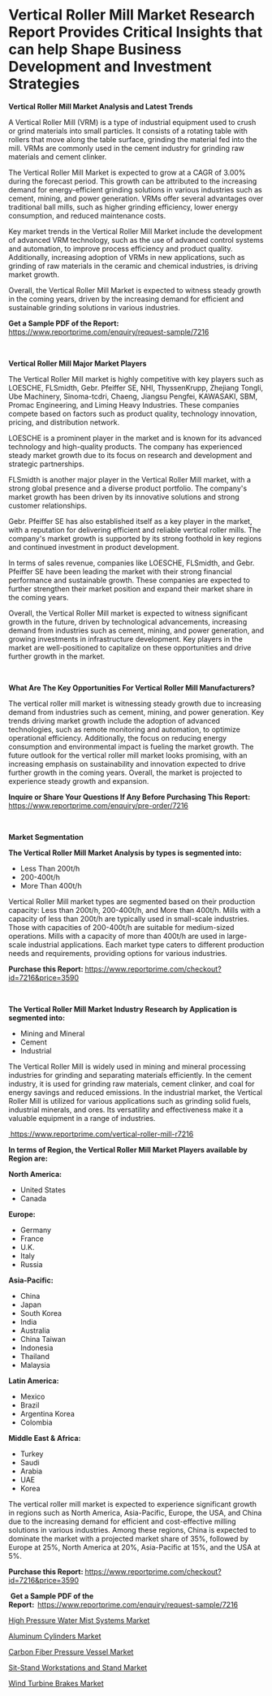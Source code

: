 <p><h1>Vertical Roller Mill Market Research Report Provides Critical Insights that can help Shape Business Development and Investment Strategies</h1></p><p><strong>Vertical Roller Mill Market Analysis and Latest Trends</strong></p>
<p><p>A Vertical Roller Mill (VRM) is a type of industrial equipment used to crush or grind materials into small particles. It consists of a rotating table with rollers that move along the table surface, grinding the material fed into the mill. VRMs are commonly used in the cement industry for grinding raw materials and cement clinker.</p><p>The Vertical Roller Mill Market is expected to grow at a CAGR of 3.00% during the forecast period. This growth can be attributed to the increasing demand for energy-efficient grinding solutions in various industries such as cement, mining, and power generation. VRMs offer several advantages over traditional ball mills, such as higher grinding efficiency, lower energy consumption, and reduced maintenance costs.</p><p>Key market trends in the Vertical Roller Mill Market include the development of advanced VRM technology, such as the use of advanced control systems and automation, to improve process efficiency and product quality. Additionally, increasing adoption of VRMs in new applications, such as grinding of raw materials in the ceramic and chemical industries, is driving market growth.</p><p>Overall, the Vertical Roller Mill Market is expected to witness steady growth in the coming years, driven by the increasing demand for efficient and sustainable grinding solutions in various industries.</p></p>
<p><strong>Get a Sample PDF of the Report:&nbsp;</strong> <a href="https://www.reportprime.com/enquiry/request-sample/7216">https://www.reportprime.com/enquiry/request-sample/7216</a></p>
<p>&nbsp;</p>
<p><strong>Vertical Roller Mill Major Market Players</strong></p>
<p><p>The Vertical Roller Mill market is highly competitive with key players such as LOESCHE, FLSmidth, Gebr. Pfeiffer SE, NHI, ThyssenKrupp, Zhejiang Tongli, Ube Machinery, Sinoma-tcdri, Chaeng, Jiangsu Pengfei, KAWASAKI, SBM, Promac Engineering, and Liming Heavy Industries. These companies compete based on factors such as product quality, technology innovation, pricing, and distribution network.</p><p>LOESCHE is a prominent player in the market and is known for its advanced technology and high-quality products. The company has experienced steady market growth due to its focus on research and development and strategic partnerships.</p><p>FLSmidth is another major player in the Vertical Roller Mill market, with a strong global presence and a diverse product portfolio. The company's market growth has been driven by its innovative solutions and strong customer relationships.</p><p>Gebr. Pfeiffer SE has also established itself as a key player in the market, with a reputation for delivering efficient and reliable vertical roller mills. The company's market growth is supported by its strong foothold in key regions and continued investment in product development.</p><p>In terms of sales revenue, companies like LOESCHE, FLSmidth, and Gebr. Pfeiffer SE have been leading the market with their strong financial performance and sustainable growth. These companies are expected to further strengthen their market position and expand their market share in the coming years.</p><p>Overall, the Vertical Roller Mill market is expected to witness significant growth in the future, driven by technological advancements, increasing demand from industries such as cement, mining, and power generation, and growing investments in infrastructure development. Key players in the market are well-positioned to capitalize on these opportunities and drive further growth in the market.</p></p>
<p>&nbsp;</p>
<p><strong>What Are The Key Opportunities For Vertical Roller Mill Manufacturers?</strong></p>
<p><p>The vertical roller mill market is witnessing steady growth due to increasing demand from industries such as cement, mining, and power generation. Key trends driving market growth include the adoption of advanced technologies, such as remote monitoring and automation, to optimize operational efficiency. Additionally, the focus on reducing energy consumption and environmental impact is fueling the market growth. The future outlook for the vertical roller mill market looks promising, with an increasing emphasis on sustainability and innovation expected to drive further growth in the coming years. Overall, the market is projected to experience steady growth and expansion.</p></p>
<p><strong>Inquire or Share Your Questions If Any Before Purchasing This Report:</strong> <a href="https://www.reportprime.com/enquiry/pre-order/7216">https://www.reportprime.com/enquiry/pre-order/7216</a></p>
<p>&nbsp;</p>
<p><strong>Market Segmentation</strong></p>
<p><strong>The Vertical Roller Mill Market Analysis by types is segmented into:</strong></p>
<p><ul><li>Less Than 200t/h</li><li>200-400t/h</li><li>More Than 400t/h</li></ul></p>
<p><p>Vertical Roller Mill market types are segmented based on their production capacity: Less than 200t/h, 200-400t/h, and More than 400t/h. Mills with a capacity of less than 200t/h are typically used in small-scale industries. Those with capacities of 200-400t/h are suitable for medium-sized operations. Mills with a capacity of more than 400t/h are used in large-scale industrial applications. Each market type caters to different production needs and requirements, providing options for various industries.</p></p>
<p><strong>Purchase this Report:&nbsp;</strong><a href="https://www.reportprime.com/checkout?id=7216&price=3590">https://www.reportprime.com/checkout?id=7216&price=3590</a></p>
<p>&nbsp;</p>
<p><strong>The Vertical Roller Mill Market Industry Research by Application is segmented into:</strong></p>
<p><ul><li>Mining and Mineral</li><li>Cement</li><li>Industrial</li></ul></p>
<p><p>The Vertical Roller Mill is widely used in mining and mineral processing industries for grinding and separating materials efficiently. In the cement industry, it is used for grinding raw materials, cement clinker, and coal for energy savings and reduced emissions. In the industrial market, the Vertical Roller Mill is utilized for various applications such as grinding solid fuels, industrial minerals, and ores. Its versatility and effectiveness make it a valuable equipment in a range of industries.</p></p>
<p><a href="https://www.reportprime.com/vertical-roller-mill-r7216">&nbsp;https://www.reportprime.com/vertical-roller-mill-r7216</a></p>
<p><strong>In terms of Region, the Vertical Roller Mill Market Players available by Region are:</strong></p>
<p>
    <p> <strong> North America: </strong>
        <ul>
            <li>United States</li>
            <li>Canada</li>
        </ul>
        </p> 
    <p> <strong> Europe: </strong>
        <ul>
            <li>Germany</li>
            <li>France</li>
            <li>U.K.</li>
            <li>Italy</li>
            <li>Russia</li>
        </ul>
        </p> 
    <p> <strong> Asia-Pacific: </strong>
        <ul>
            <li>China</li>
            <li>Japan</li>
            <li>South Korea</li>
            <li>India</li>
            <li>Australia</li>
            <li>China Taiwan</li>
            <li>Indonesia</li>
            <li>Thailand</li>
            <li>Malaysia</li>
        </ul>
        </p> 
    <p> <strong> Latin America: </strong>
        <ul>
            <li>Mexico</li>
            <li>Brazil</li>
            <li>Argentina Korea</li>
            <li>Colombia</li>
        </ul>
        </p> 
    <p> <strong> Middle East & Africa: </strong>
        <ul>
            <li>Turkey</li>
            <li>Saudi</li>
            <li>Arabia</li>
            <li>UAE</li>
            <li>Korea</li>
        </ul>
    </p>
    </p>
<p><p>The vertical roller mill market is expected to experience significant growth in regions such as North America, Asia-Pacific, Europe, the USA, and China due to the increasing demand for efficient and cost-effective milling solutions in various industries. Among these regions, China is expected to dominate the market with a projected market share of 35%, followed by Europe at 25%, North America at 20%, Asia-Pacific at 15%, and the USA at 5%.</p></p>
<p><strong>Purchase this Report: </strong><a href="https://www.reportprime.com/checkout?id=7216&price=3590">https://www.reportprime.com/checkout?id=7216&price=3590</a></p>
<p>&nbsp;<strong>Get a Sample PDF of the Report:&nbsp;&nbsp;</strong><a href="https://www.reportprime.com/enquiry/request-sample/7216">https://www.reportprime.com/enquiry/request-sample/7216</a></p>
<p><strong></strong></p>
<p><p><a href="https://github.com/hrhzhypq19/Market-Research-Report-List-1/blob/main/high-pressure-water-mist-systems-market.md">High Pressure Water Mist Systems Market</a></p><p><a href="https://github.com/kishanagarner91/Market-Research-Report-List-1/blob/main/aluminum-cylinders-market.md">Aluminum Cylinders Market</a></p><p><a href="https://github.com/LarryPearsongXXfvf/Market-Research-Report-List-1/blob/main/carbon-fiber-pressure-vessel-market.md">Carbon Fiber Pressure Vessel Market</a></p><p><a href="https://issuu.com/reportprime-2/docs/sit-stand-workstations-and-stand-ma_56360a4116e502">Sit-Stand Workstations and Stand Market</a></p><p><a href="https://github.com/FredaSauer/Market-Research-Report-List-1/blob/main/wind-turbine-brakes-market.md">Wind Turbine Brakes Market</a></p></p>